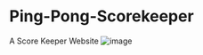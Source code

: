 # Ping-Pong-Scorekeeper
A Score Keeper Website
![image]('https://user-images.githubusercontent.com/83879728/246143552-45ea83be-f99a-46da-ad3f-d67670373734.png')
